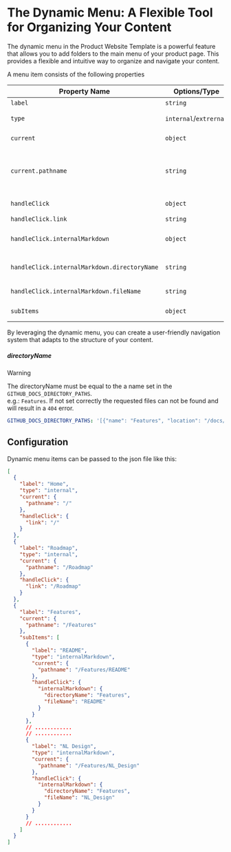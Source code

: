 # The Dynamic Menu: A Flexible Tool for Organizing Your Content

The dynamic menu in the Product Website Template is a powerful feature that allows you to add folders to the main menu of your product page. This provides a flexible and intuitive way to organize and navigate your content.

<!-- When you add a folder to the main menu, the template automatically creates a submenu item for each markdown file in that folder. This means that each markdown file becomes its own page under the corresponding main menu item. It's a simple and efficient way to structure your content and make it easily accessible to visitors. -->

<!-- There's one exception to this rule: the `README.md` file. Instead of becoming a submenu item, the `README.md` file is used as the page for the main menu item itself. This means that when a visitor clicks on the main menu item, they're taken to a page displaying the content of the `README.md` file. -->

<!-- This feature also provides a neat trick for creating a menu item without a submenu. If you want a menu item to lead directly to a single page without any subpages, you can simply create a folder that contains only a `README.md` file. When a visitor clicks on this menu item, they'll be taken directly to the page displaying the content of the `README.md` file. -->

A menu item consists of the following properties

| Property Name                                | Options/Type           | Optional Values and Their Use                                                                                                                              |
| -------------------------------------------- | ---------------------- | ---------------------------------------------------------------------------------------------------------------------------------------------------------- |
| `label`                                      | `string`               | The name of the menu item.                                                                                                                                 |
| `type`                                       | `internal`/`extrernal` | The type of the menu item of which it links to, to an external or internal page.                                                                           |
| `current`                                    | `object`               | An object that when true will set the menu item to current.                                                                                                |
| `current.pathname`                           | `string`               | The pathname on whitch path the menu item is current. pathname = "/Roadmap" is current at https://conductionnl.github.io/product-website-template/Roadmap/ |
| `handleClick`                                | `object`               | An object that tells the menu item what to do when clicked on.                                                                                             |
| `handleClick.link`                           | `string`               | The url to link to.                                                                                                                                        |
| `handleClick.internalMarkdown`               | `object`               | An object that contains the directoryName and fileName to internally link to.                                                                              |
| `handleClick.internalMarkdown.directoryName` | `string`               | The directory name set the `github_docs_directory_paths` variable e.g. `Features` [Read more](#directoryname).                                             |
| `handleClick.internalMarkdown.fileName`      | `string`               | The file name thats in the directory set at `directoryName` e.g. `README`.                                                                                 |
| `subItems`                                   | `object`               | The subItems object contains all the previous properties.                                                                                                  |

By leveraging the dynamic menu, you can create a user-friendly navigation system that adapts to the structure of your content.

##### directoryName

> [!WARNING]
> The directoryName must be equal to the a name set in the `GITHUB_DOCS_DIRECTORY_PATHS`. <br />
> e.g.: `Features`. If not set correctly the requested files can not be found and will result in a `404` error.

```yaml
GITHUB_DOCS_DIRECTORY_PATHS: '[{"name": "Features", "location": "/docs/features"}, {"name": "Roadmap", "location": "/docs/roadmap"}, {"name": "Usecases", "location": "/docs/usecases"}]'
```

## Configuration

Dynamic menu items can be passed to the json file like this:

```json
[
  {
    "label": "Home",
    "type": "internal",
    "current": {
      "pathname": "/"
    },
    "handleClick": {
      "link": "/"
    }
  },
  {
    "label": "Roadmap",
    "type": "internal",
    "current": {
      "pathname": "/Roadmap"
    },
    "handleClick": {
      "link": "/Roadmap"
    }
  },
  {
    "label": "Features",
    "current": {
      "pathname": "/Features"
    },
    "subItems": [
      {
        "label": "README",
        "type": "internalMarkdown",
        "current": {
          "pathname": "/Features/README"
        },
        "handleClick": {
          "internalMarkdown": {
            "directoryName": "Features",
            "fileName": "README"
          }
        }
      },
      // ............
      // ............
      {
        "label": "NL Design",
        "type": "internalMarkdown",
        "current": {
          "pathname": "/Features/NL_Design"
        },
        "handleClick": {
          "internalMarkdown": {
            "directoryName": "Features",
            "fileName": "NL_Design"
          }
        }
      }
      // ............
    ]
  }
]
```
